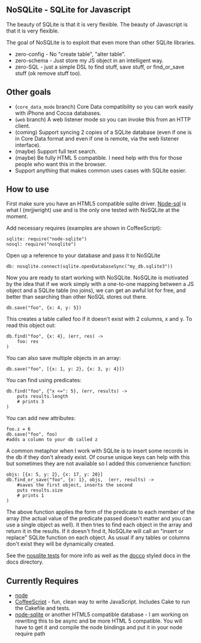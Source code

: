 NoSQLite - SQLite for Javascript
-------------------------------

The beauty of SQLite is that it is very flexible.  The beauty of Javascript is that it is very flexible.

The goal of NoSQLite is to exploit that even more than other SQLite libraries.

* zero-config - No "create table", "alter table".
* zero-schema - Just store my JS object in an intelligent way.
* zero-SQL - just a simple DSL to find stuff, save stuff, or find_or_save stuff (ok remove stuff too).

Other goals
---------------

* (`core_data_mode` branch) Core Data compatibility so you can work easily with iPhone and Cocoa databases.
* (`web` branch) A web listener mode so you can invoke this from an HTTP client.
* (coming) Support syncing 2 copies of a SQLite database (even if one is in Core Data format and even if one is remote, via the web listener interface).
* (maybe) Support full text search.
* (maybe) Be fully HTML 5 compatible.  I need help with this for those people who want this in the browser.
* Support anything that makes common uses cases with SQLite easier.

How to use
-------------------

First make sure you have an HTML5 compatible sqlite driver.  [Node-sql](http://github.com/mrjjwright/node-sqlite) is what I (mrjjwright) use and is the only one tested with NoSQLite at the moment.

Add necessary requires (examples are shown in CoffeeScript):
	
	sqlite: require("node-sqlite")
	nosql: require("nosqlite")

Open up a reference to your database and pass it to NoSQLite
	
	db: nosqlite.connect(sqlite.openDatabaseSync("my_db.sqlite3"))

Now you are ready to start working with NoSQLite.  NoSQLite is motivated by the idea that if we work simply with a one-to-one mapping between a JS object and a SQLite table (no joins), we can get an awful lot for free, and better than searching than other NoSQL stores out there.

	db.save("foo", {x: 4, y: 5})
	
This creates a table called foo if it doesn't exist with 2 columns, x and y.  To read this object out:

	db.find("foo", {x: 4}, (err, res) ->
		foo: res
	)
	
You can also save multiple objects in an array:

	db.save("foo", [{x: 1, y: 2}, {x: 3, y: 4}])
	
You can find using predicates:

	db.find("foo", {"x <=": 5}, (err, results) ->
		puts results.length
		# prints 3
	)
	
You can add new attributes:
	
	foo.z = 6
	db.save("foo", foo)
	#adds a column to your db called z
	
A common metaphor when I work with SQLite is to insert some records in the db if they don't already exist.  Of course unique keys can help with this but sometimes they are not available so I added this convenience function:

	objs: [{x: 5, y: 2}, {x: 17, y: 20}]
	db.find_or_save("foo", {x: 1}, objs,  (err, results) ->
		#saves the first object, inserts the second
		puts results.size
		# prints 1
	)
	
The above function applies the form of the predicate to each member of the array (the actual value of the predicate passed doesn't matter and you can use a single object as well).  It then tries to find each object in the array and return it in the results.  If it doesn't find it, NoSQLite will call an "insert or replace" SQLite function on each object.  As usual if any tables or columns don't exist they will be dynamically created.

	
See the [nosqlite tests](http://github.com/mrjjwright/NoSQLite/blob/master/test/test_nosqlite.coffee) for more info as well as the [docco](http://jashkenas.github.com/docco/) styled docs in the docs directory. 

Currently Requires
----------------

* [node](http://nodejs.org)
* [CoffeeScript](http://jashkenas.github.com/coffee-script/) - fun, clean way to write JavaScript.  Includes Cake to run the Cakefile and tests.
* [node-sqlite](http://github.com/grumdrig/node-sqlite) or another HTML5 compatible database -  I am working on rewriting this to be async and be more HTML 5 compatible.  You will have to get it and compile the node bindings and put it in your node require path
